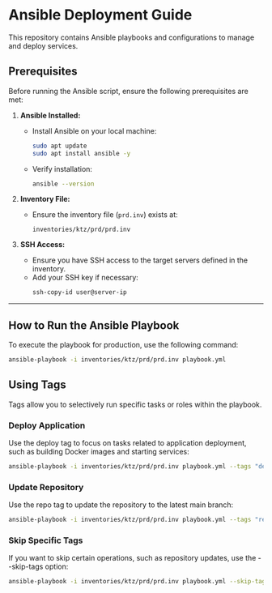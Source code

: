 # Ansible Deployment Guide

This repository contains Ansible playbooks and configurations to manage and deploy services.

## Prerequisites

Before running the Ansible script, ensure the following prerequisites are met:

1. **Ansible Installed:**
   - Install Ansible on your local machine:
     ```bash
     sudo apt update
     sudo apt install ansible -y
     ```
   - Verify installation:
     ```bash
     ansible --version
     ```

2. **Inventory File:**
   - Ensure the inventory file (`prd.inv`) exists at:
     ```
     inventories/ktz/prd/prd.inv
     ```

3. **SSH Access:**
   - Ensure you have SSH access to the target servers defined in the inventory.
   - Add your SSH key if necessary:
     ```bash
     ssh-copy-id user@server-ip
     ```

---

## How to Run the Ansible Playbook

To execute the playbook for production, use the following command:

```bash
ansible-playbook -i inventories/ktz/prd/prd.inv playbook.yml
```

## Using Tags
Tags allow you to selectively run specific tasks or roles within the playbook.

### Deploy Application

Use the deploy tag to focus on tasks related to application deployment, such as building Docker images and starting services:

```bash
ansible-playbook -i inventories/ktz/prd/prd.inv playbook.yml --tags "deploy"
```

### Update Repository

Use the repo tag to update the repository to the latest main branch:

```bash
ansible-playbook -i inventories/ktz/prd/prd.inv playbook.yml --tags "repo"
```

### Skip Specific Tags

If you want to skip certain operations, such as repository updates, use the --skip-tags option:

```bash
ansible-playbook -i inventories/ktz/prd/prd.inv playbook.yml --skip-tags "repo"
```


